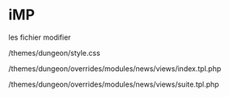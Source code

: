 # iMP

les fichier modifier


/themes/dungeon/style.css

/themes/dungeon/overrides/modules/news/views/index.tpl.php

/themes/dungeon/overrides/modules/news/views/suite.tpl.php
